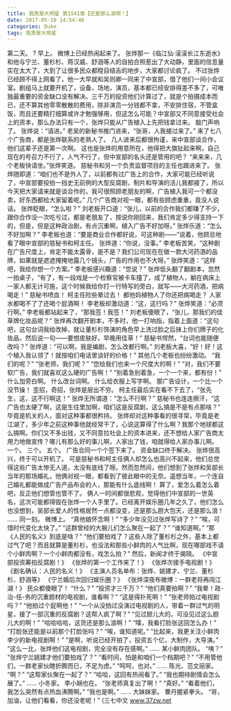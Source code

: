 ```yaml
---
title: 我真是大明星 第1541章【还是那么浪啊！】
date: 2017-05-10 14:54:40
categories: Duke
tags: 我真是大明星
---
```


第二天。 ?
早上。
微博上已经热闹起来了。
张烨那一《临江仙·滚滚长江东逝水》和他与宁兰、董杉杉、蒋汉威、舒涵等人的自拍合照惹出了大动静，里面的信息量实在太大了，大到了让很多民众都瞠目结舌的地步，大家都讨论疯了。
不过张烨已经顾不得上网看了，他一大早就和吴则卿一同来了中宣部，借了他们一间小会议室。剧组马上就要开机了，设备，场地，演员，基本都已经安排得差不多了，可唯独最重要的资金缺口没有解决。三千万的投资他们计算过了，就是个拍摄成本而已，还不算其他零零散散的费用，除非演员一分钱都不拿，不安排住宿，不管盒饭，而且还要精打细算或许才勉强够用，但这怎么可能？中宣部又不同意接受社会上的资本，那么办法只有一个，张烨只能从广告植入上先把钱拿过来。
敲门声响了。
张烨说：“请进。”
老吴的新秘书推门进来，“张哥，人我接过来了。”
来了七八个广告商，都是张烨联系的老熟人了。
几人进来后都很拘谨，来中宣部谈合作，他们这辈子还是第一次啊。
这也是张烨的用意所在，他得把大旗扯起来啊，自己现在的号召力不行了，人气不行了，但中宣部的名头还是管用的吧？
“来来来，几个老板快请坐。”张烨笑道。
慈秘书和另一个负责监督项目的主任也跟进来了。
张烨随即道：“咱们也不是外人了，以前都有过广告上的合作，大家可能已经听说了，中宣部要投拍一挡史无前例的大型反腐剧，制片和导演的活儿我都接了，所以今天把大家请来就是谈合作的，我可很照顾老朋友的啊，广告植入我可一个都没卖，好东西都给大家留着呢。”
几个广告商对视一眼，都有些顾虑重重，竟没人说话。
张烨眨眼，“怎么啦？”
刘老板开口道：“张儿，以前的合作我们都赚了不少，跟你合作没一次吃亏过，都是老朋友了，按说你刚回来，我们肯定多少得支持一下的，但是，但是这种政治剧，有点沉重啊，植入广告不好加呀。”
张烨乐道：“怎么不好加啊？”
李老板也道：“要是商业合作都好说，可这种剧——”说着，他顾忌地看了眼中宣部的慈秘书和柯主任。
张烨道：“你说，没事。”
李老板苦笑，“这种剧在广告尺度上，肯定不能太露骨，是不是？我们公司现在在做一款大河药酒的品牌，如果就是遮遮掩掩地露几个镜头，广告的作用也不大呀。”
张烨笑道：“这样吧，我给你想一个方案。”
李老板感兴趣道：“您说？”
张烨低头翻了翻剧本，忽然一拍桌子，“有了，有一段戏是一个检察官被卡车撞了，成了植物人，躺在病床上一家人都无计可施，这个时候我给你打一行特写的旁白，就写——大河药酒，把病喝走！”
慈秘书喷血！
柯主任险些晕过去！
都他妈植物人了你还把病喝走？
人家水都喝不了了还喝个屁酒啊！
李老板却激动道：“这，这行吗？”
张烨笑道：“必须行啊。”
李老板都站起来了，“那我签！我签！”
刘老板傻眼了，“张儿，那我们的佳草牌化妆品呢？”
张烨再次翻开剧本，不多时，他一打响指，指着上面道：“这句吧，这句台词我给改掉，就让董杉杉饰演的角色早上洗过脸之后抹上你们牌子的化妆品，然后说一句——要想皮肤好，早晚用佳草！”
慈秘书愕然，“台词也能随便改吗？”
张烨道：“可以啊，我是编剧，怎么改都行啊。”
刘老板大喜，“好！好！这个植入我认领了！就按咱们电话里谈好的价格！”
其他几个老板也纷纷激动。
“我们的呢？”
“张老师，我们呢？”
“您给我们也来一个尺度大的啊！”
“对，我们不要软广告，我们就喜欢这么硬的广告啊！”
“别着急别着急，一个一个来，都有份！”
什么加旁白啊。
什么改台词啊。
什么给衣服上写字啊。
那广告设计，一个比一个没节操！
歪招，奇招，张烨是层出不穷。
柯主任最后实在看不下去了，“张先生，这，这不行啊这！”
张烨无所谓道：“怎么不行啊？”
慈秘书也连连擦汗，“这广告也太硬了啊，这是生往里加啊，咱们这是反腐剧，这么搞是不是有点那啥？”
毕竟是机关的人，面对这种事都很矜持。
张烨却对这种事看的很寻常，毕竟是老江湖了，多少年之前这种事他就经常干了，心说这算得了什么啊？我那个地球都这么搞啊。你们又不多出钱，又不同意拉社会上的资本进来，还不想给人家广告商太用力地做宣传？哪儿有那么好的事儿啊，人家出了钱，咱就得给人家办事儿啊。
一个。
三个。
五个。
广告合同一个个签下来了。
资金缺口终于解决。
张烨很高兴，终于可以开机了。
可是慈秘书和柯主任俩人却怎么也高兴不起来，他们总觉得这些广告太惨无人道，太没有底线了呀。然而忽然间，他们想到了张烨和吴部长当年的那场婚礼，他俩对视一眼，都看到了彼此眼中的无奈。遥想当年，一个连自己婚礼都能做成广告产品布会的人，那能有什么底线啊！
算了，爱怎么着怎么着吧，反正他们想管也管不了。
俩人一时间都很悲观，觉得他们中宣部的一世英名，这次可能都得毁在张烨一个人手里了。已经离开娱乐圈几年之久了，他们怎么也没想到，吴部长爱人的性格居然一点都没变，还是那么胆大包天，还是那么浪！
……
同一刻。
微博上。
“真他娘怀念啊！”
“多少年没见过张烨写诗了？”
“唉，可惜时代变化太快了。”
“这群曾经的大腕儿们怎么聚在一起了？”
“谁知道啊。”
“那《人民的名义》到底是啥？”
“他们要拍戏了？这些人除了董杉杉之外，基本上都过气了吧？而且就算是董杉杉，也没法和那些小鲜肉的人气比啊，现在哪部戏不请个小鲜肉啊？一个小鲜肉都没有，戏怎么拍？”
然后，新闻才终于揭晓。
《中宣部投资筹拍反腐剧！》
《张烨的第一个工作来了！》
《张烨次接手电视剧！》
《剧名确认：人民的名义！》
《主演人员名单布：张烨、姚建才、宁兰、董杉杉、舒涵等》
《宁兰婚后次回归娱乐圈？》
《张烨深夜布微博：一群老将再闯江湖！》
民众都傻眼了！
“什么？”
“投资才三千万？”
“他们真要拍啊？”
“我晕！政-治-任-务的沉重题材的电视剧，谁看啊？”
“这是得扑死啊！”
“张老师拍过电视剧吗？”
“他拍过个屁啊他！”
“一个从没拍过没演过电视剧的人，带着一群过气的明星，接了一部沉重的反腐剧？这帮人疯了啊？”
“见过胆儿大的，可没见过这么胆儿大的啊！”
“哈哈哈哈，这货还是那么浪啊！”
“噗，我看打脸张这回怎么办！”
“打脸张还能是以前那个打脸张吗？”
“唉，谁知道呢。”
“比起来，我更关注小鲜肉李少的新电视剧啊！”
“是啊，听说已经开拍了，投资五个亿，大制作，大导演。”
“这么一比，张烨他们这电视剧，完全没有存在感啊。”
……
某小鲜肉团队。
“咦？”
“张烨宁兰姚建才他们要拍戏了？”
“看时间，怕是和咱们一个档期吧？”
“不用管他们，一群老家伙瞎折腾而已，不足为虑。”
“呵呵，也对。”
……
陈光、范文丽家。
“啊？”
“这帮家伙聚在一起了？”
“哈哈，这回有热闹看了。”
“我也期待剧情会怎么展了。”
……
小冬家。
李小娴也在。
“张老师真复出了啊！”
“真好。”
“看着他们，我怎么突然有点热血沸腾啊。”
“我也是啊。”
……
大妹妹家。
曹丹握紧拳头。
“哥，加油，让他们看看，你还没老呢！”
(三七中文 www.37zw.net